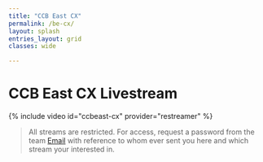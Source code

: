 ```yaml
---
title: "CCB East CX"
permalink: /be-cx/
layout: splash
entries_layout: grid
classes: wide

---
```


# CCB East CX Livestream

{% include video id="ccbeast-cx" provider="restreamer" %}

> All streams are restricted. For access, request a password from the team [Email](mailto:james@site-walk.org) with reference to whom ever sent you here and which stream your interested in.